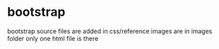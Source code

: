 # bootstrap

bootstrap source files are added in css/reference
images are in images folder
only one html file is there

